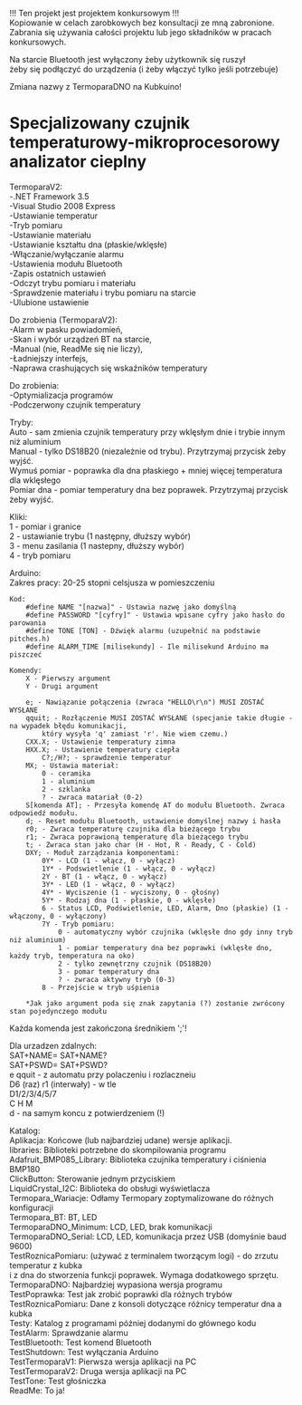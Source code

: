 !!! Ten projekt jest projektem konkursowym !!!  
Kopiowanie w celach zarobkowych bez konsultacji ze mną zabronione.  
Zabrania się używania całości projektu lub jego składników w pracach konkursowych.  
  
Na starcie Bluetooth jest wyłączony żeby użytkownik się ruszył  
żeby się podłączyć do urządzenia (i żeby włączyć tylko jeśli potrzebuje)  
  
Zmiana nazwy z TermoparaDNO na Kubkuino!  

# Specjalizowany czujnik temperaturowy-mikroprocesorowy analizator cieplny

TermoparaV2:  
	-.NET Framework 3.5  
	-Visual Studio 2008 Express  
	-Ustawianie temperatur  
	-Tryb pomiaru  
	-Ustawianie materiału  
	-Ustawianie kształtu dna (płaskie/wklęsłe)  
	-Włączanie/wyłączanie alarmu  
	-Ustawienia modułu Bluetooth  
	-Zapis ostatnich ustawień  
	-Odczyt trybu pomiaru i materiału  
	-Sprawdzenie materiału i trybu pomiaru na starcie  
	-Ulubione ustawienie  
	  
Do zrobienia (TermoparaV2):  
	-Alarm w pasku powiadomień,  
	-Skan i wybór urządzeń BT na starcie,  
	-Manual (nie, ReadMe się nie liczy),  
	-Ładniejszy interfejs,  
	-Naprawa crashujących się wskaźników temperatury  
  
Do zrobienia:  
	-Optymializacja programów  
	-Podczerwony czujnik temperatury
	  
Tryby:  
	Auto - sam zmienia czujnik temperatury przy wklęsłym dnie i trybie innym niż aluminium  
	Manual - tylko DS18B20 (niezależnie od trybu). Przytrzymaj przycisk żeby wyjść.  
	Wymuś pomiar - poprawka dla dna płaskiego + mniej więcej temperatura dla wklęsłego  
	Pomiar dna - pomiar temperatury dna bez poprawek. Przytrzymaj przycisk żeby wyjść.  
  
Kliki:  
	1 - pomiar i granice  
	2 - ustawianie trybu (1 następny, dłuższy wybór)  
	3 - menu zasilania (1 nastepny, dłuższy wybór)  
	4 - tryb pomiaru  
		  
Arduino:  
	Zakres pracy: 20-25 stopni celsjusza w pomieszczeniu  
	
	Kod:  
		#define NAME "[nazwa]" - Ustawia nazwę jako domyślną  
		#define PASSWORD "[cyfry]" - Ustawia wpisane cyfry jako hasło do parowania  
		#define TONE [TON] - Dźwięk alarmu (uzupełnić na podstawie pitches.h)  
		#define ALARM_TIME [milisekundy] - Ile milisekund Arduino ma piszczeć  
		  
	Komendy:  
		X - Pierwszy argument  
		Y - Drugi argument  
		  
		e; - Nawiązanie połączenia (zwraca "HELLO\r\n") MUSI ZOSTAĆ WYSŁANE  
		qquit; - Rozłączenie MUSI ZOSTAĆ WYSŁANE (specjanie takie długie - na wypadek błędu komunikacji,  
			który wysyła 'q' zamiast 'r'. Nie wiem czemu.)  
		CXX.X; - Ustawienie temperatury zimna  
		HXX.X; - Ustawienie temperatury ciepła  
			C?;/H?; - sprawdzenie temperatur  
		MX; - Ustawia materiał:  
			0 - ceramika  
			1 - aluminium  
			2 - szklanka  
			? - zwraca matariał (0-2)  
		S[komenda AT]; - Przesyła komendę AT do modułu Bluetooth. Zwraca odpowiedź modułu.  
		d; - Reset modułu Bluetooth, ustawienie domyślnej nazwy i hasła  
		r0; - Zwraca temperaturę czujnika dla bieżącego trybu  
		r1; - Zwraca poprawioną temperaturę dla bieżącego trybu  
		t; - Zwraca stan jako char (H - Hot, R - Ready, C - Cold)  
		DXY; - Moduł zarządzania komponentami:  
			0Y* - LCD (1 - włącz, 0 - wyłącz)  
			1Y* - Podswietlenie (1 - włącz, 0 - wyłącz)  
			2Y - BT (1 - włącz, 0 - wyłącz)  
			3Y* - LED (1 - włącz, 0 - wyłącz)  
			4Y* - Wyciszenie (1 - wyciszony, 0 - głośny)  
			5Y* - Rodzaj dna (1 - płaskie, 0 - wklęsłe)  
			6 - Status LCD, Podświetlenie, LED, Alarm, Dno (płaskie) (1 - włączony, 0 - wyłączony)  
			7Y - Tryb pomiaru:  
				0 - automatyczny wybór czujnika (wklęsłe dno gdy inny tryb niż aluminium)  
				1 - pomiar temperatury dna bez poprawki (wklęsłe dno, każdy tryb, temperatura na oko)  
				2 - tylko zewnętrzny czujnik (DS18B20)  
				3 - pomar temperatury dna  
				? - zwraca aktywny tryb (0-3)  
			8 - Przejście w tryb uśpienia  
			  
		*Jak jako argument poda się znak zapytania (?) zostanie zwrócony stan pojedynczego modułu  
	  
Każda komenda jest zakończona średnikiem ';'!  
  
Dla urzadzen zdalnych:  
	SAT+NAME= SAT+NAME?  
	SAT+PSWD= SAT+PSWD?  
	e qquit - z automatu przy polaczeniu i rozlaczneiu  
	D6 (raz) r1 (interwały) - w tle  
	D1/2/3/4/5/7  
	C H M  
	d - na samym koncu z potwierdzeniem (!)  
	  
Katalog:  
	Aplikacja: Końcowe (lub najbardziej udane) wersje aplikacji.  
	libraries: Biblioteki potrzebne do skompilowania programu  
		Adafruit_BMP085_Library: Biblioteka czujnika temperatury i ciśnienia BMP180  
		ClickButton: Sterowanie jednym przyciskiem  
		LiquidCrystal_I2C: Biblioteka do obsługi wyświetlacza  
	Termopara_Wariacje: Odłamy Termopary zoptymalizowane do różnych konfiguracji  
		Termopara_BT: BT, LED  
		TermoparaDNO_Minimum: LCD, LED, brak komunikacji  
		TermoparaDNO_Serial: LCD, LED, komunikacja przez USB (domyśnie baud 9600)  
	TestRoznicaPomiaru: (używać z terminalem tworzącym logi) - do zrzutu temperatur z kubka  
		i z dna do stworzenia funkcji poprawek. Wymaga dodatkowego sprzętu.  
	TermoparaDNO: Najbardziej wypasiona wersja programu  
	TestPoprawka: Test jak zrobić poprawki dla różnych trybów  
	TestRoznicaPomiaru: Dane z konsoli dotyczące różnicy temperatur dna a kubka  
	Testy: Katalog z programami później dodanymi do głównego kodu  
		TestAlarm: Sprawdzanie alarmu  
		TestBluetooth: Test komend Bluetooth  
		TestShutdown: Test wyłączania Arduino  
		TestTermoparaV1: Pierwsza wersja aplikacji na PC  
		TestTermoparaV2: Druga wersja aplikacji na PC  
		TestTone: Test głośniczka  
	ReadMe: To ja!